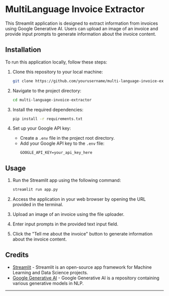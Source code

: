 # MultiLanguage Invoice Extractor

This Streamlit application is designed to extract information from invoices using Google Generative AI. Users can upload an image of an invoice and provide input prompts to generate information about the invoice content.

## Installation

To run this application locally, follow these steps:

1. Clone this repository to your local machine:
   ```bash
   git clone https://github.com/yourusername/multi-language-invoice-extractor.git
   ```

2. Navigate to the project directory:
   ```bash
   cd multi-language-invoice-extractor
   ```

3. Install the required dependencies:
   ```bash
   pip install -r requirements.txt
   ```

4. Set up your Google API key:
   - Create a `.env` file in the project root directory.
   - Add your Google API key to the `.env` file:
     ```
     GOOGLE_API_KEY=your_api_key_here
     ```

## Usage

1. Run the Streamlit app using the following command:
   ```bash
   streamlit run app.py
   ```

2. Access the application in your web browser by opening the URL provided in the terminal.

3. Upload an image of an invoice using the file uploader.

4. Enter input prompts in the provided text input field.

5. Click the "Tell me about the invoice" button to generate information about the invoice content.


## Credits

- [Streamlit](https://streamlit.io/) - Streamlit is an open-source app framework for Machine Learning and Data Science projects.
- [Google Generative AI](https://github.com/google-research/google-research/tree/master/generative_models_in_nlp) - Google Generative AI is a repository containing various generative models in NLP.


---
